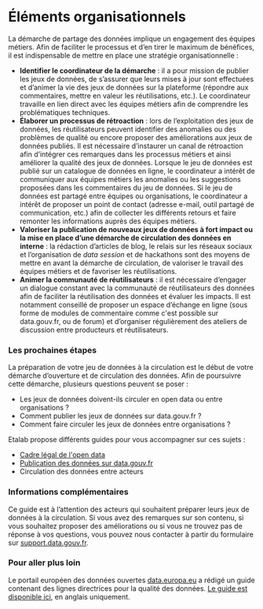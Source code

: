 # Éléments organisationnels

La démarche de partage des données implique un engagement des équipes métiers. Afin de faciliter le processus et d’en tirer le maximum de bénéfices, il est indispensable de mettre en place une stratégie organisationnelle :

* **Identifier le coordinateur de la démarche** : il a pour mission de publier les jeux de données, de s’assurer que leurs mises à jour sont effectuées et d’animer la vie des jeux de données sur la plateforme (répondre aux commentaires, mettre en valeur les réutilisations, etc.). Le coordinateur travaille en lien direct avec les équipes métiers afin de comprendre les problématiques techniques.
* **Élaborer un processus de rétroaction** : lors de l’exploitation des jeux de données, les réutilisateurs peuvent identifier des anomalies ou des problèmes de qualité ou encore proposer des améliorations aux jeux de données publiés. Il est nécessaire d’instaurer un canal de rétroaction afin d’intégrer ces remarques dans les processus métiers et ainsi améliorer la qualité des jeux de données. Lorsque le jeu de données est publié sur un catalogue de données en ligne, le coordinateur a intérêt de communiquer aux équipes métiers les anomalies ou les suggestions proposées dans les commentaires du jeu de données. Si le jeu de données est partagé entre équipes ou organisations, le coordinateur a intérêt de proposer un point de contact (adresse e-mail, outil partagé de communication, etc.) afin de collecter les différents retours et faire remonter les informations auprès des équipes métiers.
* **Valoriser la publication de nouveaux jeux de données à fort impact ou la mise en place d’une démarche de circulation des données en interne** : la rédaction d’articles de blog, le relais sur les réseaux sociaux et l’organisation de _data session_ et de hackathons sont des moyens de mettre en avant la démarche de circulation, de valoriser le travail des équipes métiers et de favoriser les réutilisations.
* **Animer la communauté de réutilisateurs** : il est nécessaire d’engager un dialogue constant avec la communauté de réutilisateurs des données afin de faciliter la réutilisation des données et évaluer les impacts. Il est notamment conseillé de proposer un espace d’échange en ligne (sous forme de modules de commentaire comme c'est possible sur data.gouv.fr, ou de forum) et d’organiser régulièrement des ateliers de discussion entre producteurs et réutilisateurs.

### Les prochaines étapes <a href="#les-prochaines-etapes" id="les-prochaines-etapes"></a>

La préparation de votre jeu de données à la circulation est le début de votre démarche d’ouverture et de circulation des données. Afin de poursuivre cette démarche, plusieurs questions peuvent se poser :

* Les jeux de données doivent-ils circuler en open data ou entre organisations ?
* Comment publier les jeux de données sur data.gouv.fr ?
* Comment faire circuler les jeux de données entre organisations ?

Etalab propose différents guides pour vous accompagner sur ces sujets :

* [Cadre légal de l'open data](https://guides.etalab.gouv.fr/juridique/)
* [Publication des données sur data.gouv.fr](https://guides.etalab.gouv.fr/data.gouv.fr/)
* Circulation des données entre acteurs

### Informations complémentaires <a href="#informations-complementaires" id="informations-complementaires"></a>

Ce guide est à l’attention des acteurs qui souhaitent préparer leurs jeux de données à la circulation. Si vous avez des remarques sur son contenu, si vous souhaitez proposer des améliorations ou si vous ne trouvez pas de réponse à vos questions, vous pouvez nous contacter à partir du formulaire sur [support.data.gouv.fr](https://support.data.gouv.fr/).

### Pour aller plus loin <a href="#pour-aller-plus-loin" id="pour-aller-plus-loin"></a>

Le portail européen des données ouvertes [data.europa.eu](https://data.europa.eu/) a rédigé un guide contenant des lignes directrices pour la qualité des données. [Le guide est disponible ici](https://op.europa.eu/fr/publication-detail/-/publication/b601d9cc-b3c0-11ec-9d96-01aa75ed71a1), en anglais uniquement.
